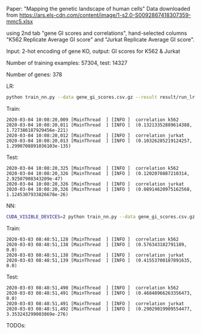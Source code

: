
Paper: "Mapping the genetic landscape of human cells"
Data downloaded from https://ars.els-cdn.com/content/image/1-s2.0-S0092867418307359-mmc5.xlsx


using 2nd tab "gene GI scores and correlations", 
hand-selected columns "K562 Replicate Average GI score" and "Jurkat Replicate Average GI score".


Input: 2-hot encoding of gene KO, output: GI scores for K562 & Jurkat

Number of training examples: 57304, test: 14327

Number of genes: 378

LR:
```bash
python train_nn.py --data gene_gi_scores.csv.gz --result result/run_lr --epoch 100 --hid_sizes
```
Train:
```
2020-03-04 10:08:20,009 [MainThread  ] [INFO ]  correlation k562
2020-03-04 10:08:20,011 [MainThread  ] [INFO ]  (0.13213352889614388, 1.727386187929456e-221)
2020-03-04 10:08:20,012 [MainThread  ] [INFO ]  correlation jurkat
2020-03-04 10:08:20,013 [MainThread  ] [INFO ]  (0.10326285219124257, 1.2990708891036103e-135)
```
Test:
```
2020-03-04 10:08:20,325 [MainThread  ] [INFO ]  correlation k562
2020-03-04 10:08:20,326 [MainThread  ] [INFO ]  (0.1202070887210314, 2.92507908343209e-47)
2020-03-04 10:08:20,326 [MainThread  ] [INFO ]  correlation jurkat
2020-03-04 10:08:20,326 [MainThread  ] [INFO ]  (0.08914620975162568, 1.1245307933826678e-26)
```

NN:
```bash
CUDA_VISIBLE_DEVICES=2 python train_nn.py --data gene_gi_scores.csv.gz --result result/run_1 --epoch 100 --hid_sizes 50 20 10
```
Train:
```
2020-03-03 08:48:51,128 [MainThread  ] [INFO ]  correlation k562
2020-03-03 08:48:51,138 [MainThread  ] [INFO ]  (0.576343182791189, 0.0)
2020-03-03 08:48:51,138 [MainThread  ] [INFO ]  correlation jurkat
2020-03-03 08:48:51,139 [MainThread  ] [INFO ]  (0.41553700187891635, 0.0)
```
Test:
```
2020-03-03 08:48:51,490 [MainThread  ] [INFO ]  correlation k562
2020-03-03 08:48:51,491 [MainThread  ] [INFO ]  (0.46848966263356473, 0.0)
2020-03-03 08:48:51,491 [MainThread  ] [INFO ]  correlation jurkat
2020-03-03 08:48:51,492 [MainThread  ] [INFO ]  (0.29029019909554477, 3.353243299003869e-276)
```


TODOs:








